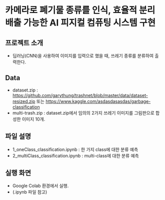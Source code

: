 # 카메라로 폐기물 종류를 인식, 효율적 분리배출 가능한 AI 피지컬 컴퓨팅 시스템 구현

## 프로젝트 소개
+ 딥러닝(CNN)을 사용하여 이미지를 입력으로 했을 때, 쓰레기 종류를 분류하여 출력한다.

## Data
+ dataset.zip : https://github.com/garythung/trashnet/blob/master/data/dataset-resized.zip 또는 https://www.kaggle.com/asdasdasasdas/garbage-classification
+ multi-trash.zip : dataset.zip에서 임의의 2가지 쓰레기 이미지를 그림판으로 합성한 이미지 10개.

## 파일 설명
+ 1_oneClass_classification.ipynb : 한 가지 class에 대한 분류 예측
+ 2_multiClass_classification.ipynb : multi-class에 대한 분류 예측

## 실행 화면
+ Google Colab 환경에서 실행.
+ (.ipynb 파일 참고)
